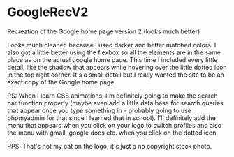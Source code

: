 # GoogleRecV2
Recreation of the Google home page version 2 (looks much better)

Looks much cleaner, because I used darker and better matched colors.
I also got a little better using the flexbox so all the elements are in the same place as on the actual google home page.
This time I included every little detail, like the shadow that appears while hovering over the little dotted icon in the top right corner. It's a small detail but I really wanted the site to be an exact copy of the Google home page.

PS: When I learn CSS animations, I'm definitely going to make the search bar function properly (maybe even add a little data base for search queries that appear once you type something in - probably going to use phpmyadmin for that since I learned that in school). I'll definitely add the menu that appears when you click on your logo to switch profiles and also the menu with gmail, google docs etc. when you click on the dotted icon.

PPS: That's not my cat on the logo, it's just a no copyright stock photo.
